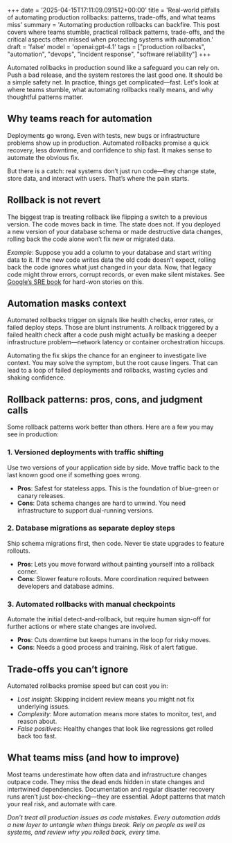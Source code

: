 +++
date = '2025-04-15T17:11:09.091512+00:00'
title = 'Real-world pitfalls of automating production rollbacks: patterns, trade-offs, and what teams miss'
summary = 'Automating production rollbacks can backfire. This post covers where teams stumble, practical rollback patterns, trade-offs, and the critical aspects often missed when protecting systems with automation.'
draft = 'false'
model = 'openai:gpt-4.1'
tags = ["production rollbacks", "automation", "devops", "incident response", "software reliability"]
+++

Automated rollbacks in production sound like a safeguard you can rely on. Push a bad release, and the system restores the last good one. It should be a simple safety net. In practice, things get complicated—fast. Let's look at where teams stumble, what automating rollbacks really means, and why thoughtful patterns matter.

## Why teams reach for automation

Deployments go wrong. Even with tests, new bugs or infrastructure problems show up in production. Automated rollbacks promise a quick recovery, less downtime, and confidence to ship fast. It makes sense to automate the obvious fix.

But there is a catch: real systems don’t just run code—they change state, store data, and interact with users. That’s where the pain starts.

## Rollback is not revert

The biggest trap is treating rollback like flipping a switch to a previous version. The code moves back in time. The state does not. If you deployed a new version of your database schema or made destructive data changes, rolling back the code alone won’t fix new or migrated data.

*Example*: Suppose you add a column to your database and start writing data to it. If the new code writes data the old code doesn’t expect, rolling back the code ignores what just changed in your data. Now, that legacy code might throw errors, corrupt records, or even make silent mistakes. See [Google’s SRE book](https://sre.google/sre-book/monitoring-distributed-systems/) for hard-won stories on this.

## Automation masks context

Automated rollbacks trigger on signals like health checks, error rates, or failed deploy steps. Those are blunt instruments. A rollback triggered by a failed health check after a code push might actually be masking a deeper infrastructure problem—network latency or container orchestration hiccups.

Automating the fix skips the chance for an engineer to investigate live context. You may solve the symptom, but the root cause lingers. That can lead to a loop of failed deployments and rollbacks, wasting cycles and shaking confidence.

## Rollback patterns: pros, cons, and judgment calls

Some rollback patterns work better than others. Here are a few you may see in production:

### 1. Versioned deployments with traffic shifting

Use two versions of your application side by side. Move traffic back to the last known good one if something goes wrong.

- **Pros**: Safest for stateless apps. This is the foundation of blue-green or canary releases.
- **Cons**: Data schema changes are hard to unwind. You need infrastructure to support dual-running versions. 

### 2. Database migrations as separate deploy steps

Ship schema migrations first, then code. Never tie state upgrades to feature rollouts.

- **Pros**: Lets you move forward without painting yourself into a rollback corner.
- **Cons**: Slower feature rollouts. More coordination required between developers and database admins.

### 3. Automated rollbacks with manual checkpoints

Automate the initial detect-and-rollback, but require human sign-off for further actions or where state changes are involved.

- **Pros**: Cuts downtime but keeps humans in the loop for risky moves.
- **Cons**: Needs a good process and training. Risk of alert fatigue.

## Trade-offs you can’t ignore

Automated rollbacks promise speed but can cost you in:

- *Lost insight*: Skipping incident review means you might not fix underlying issues.
- *Complexity*: More automation means more states to monitor, test, and reason about.
- *False positives*: Healthy changes that look like regressions get rolled back too fast.

## What teams miss (and how to improve)

Most teams underestimate how often data and infrastructure changes outpace code. They miss the dead ends hidden in state changes and intertwined dependencies. Documentation and regular disaster recovery runs aren’t just box-checking—they are essential. Adopt patterns that match your real risk, and automate with care.

*Don’t treat all production issues as code mistakes. Every automation adds a new layer to untangle when things break. Rely on people as well as systems, and review why you rolled back, every time.*
